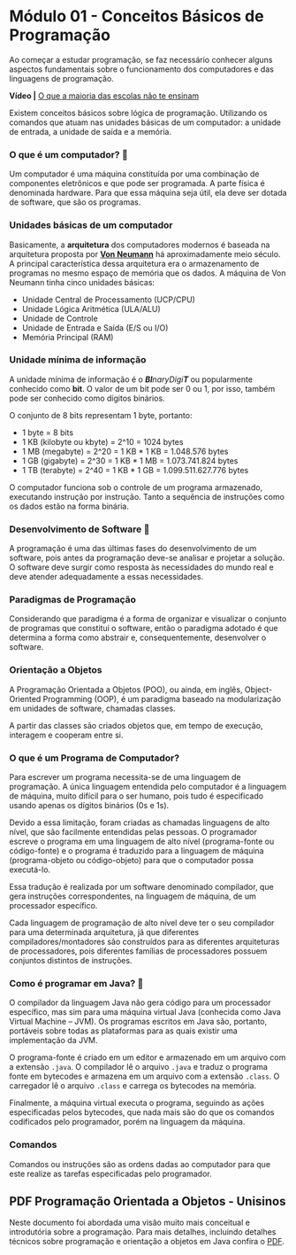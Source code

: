 # Módulo 01 - Conceitos Básicos de Programação

Ao começar a estudar programação, se faz necessário conhecer alguns aspectos fundamentais sobre o funcionamento dos computadores e das linguagens de programação.

**Vídeo |** [O que a maioria das escolas não te ensinam](https://www.youtube.com/watch?v=nKIu9yen5nc)

Existem conceitos básicos sobre lógica de programação. Utilizando os comandos que atuam nas unidades básicas de um computador: a unidade de entrada, a unidade de saída e a memória.

### O que é um computador? 🤔

Um computador é uma máquina constituída por uma combinação
de componentes eletrônicos e que pode ser programada. A parte física é
denominada hardware. Para que essa máquina seja útil, ela deve ser
dotada de software, que são os programas.

### Unidades básicas de um computador

Basicamente, a **arquitetura** dos computadores modernos é baseada
na arquitetura proposta por [**Von Neumann**](https://pt.wikipedia.org/wiki/John_von_Neumann) há aproximadamente meio
século. A principal característica dessa arquitetura era o armazenamento de
programas no mesmo espaço de memória que os dados. A máquina de
Von Neumann tinha cinco unidades básicas:

- Unidade Central de Processamento (UCP/CPU)
- Unidade Lógica Aritmética (ULA/ALU)
- Unidade de Controle
- Unidade de Entrada e Saída (E/S ou I/O)
- Memória Principal (RAM)

### Unidade mínima de informação

A unidade mínima de informação é o _**BI**naryDigi**T**_ ou popularmente conhecido como **bit**. O valor de um bit pode ser 0 ou 1, por isso, também pode ser conhecido como dígitos binários.

O conjunto de 8 bits representam 1 byte, portanto:

- 1 byte = 8 bits
- 1 KB (kilobyte ou kbyte) = 2^10 = 1024 bytes
- 1 MB (megabyte) = 2^20 = 1 KB \* 1 KB = 1.048.576 bytes
- 1 GB (gigabyte) = 2^30 = 1 KB \* 1 MB = 1.073.741.824 bytes
- 1 TB (terabyte) = 2^40 = 1 KB \* 1 GB = 1.099.511.627.776 bytes

O computador funciona sob o controle de um programa
armazenado, executando instrução por instrução. Tanto a sequência de
instruções como os dados estão na forma binária.

### Desenvolvimento de Software 🧩

A programação é uma das últimas fases do desenvolvimento de um
software, pois antes da programação deve-se analisar e projetar a
solução.
O software deve surgir como resposta às necessidades do mundo
real e deve atender adequadamente a essas necessidades.

### Paradigmas de Programação

Considerando que paradigma é a forma de organizar e visualizar o
conjunto de programas que constitui o software, então o paradigma
adotado é que determina a forma como abstrair e, consequentemente,
desenvolver o software.

### Orientação a Objetos

A Programação Orientada a Objetos (POO), ou ainda, em inglês, Object-
Oriented Programming (OOP), é um paradigma baseado na
modularização em unidades de software, chamadas classes.

A partir das classes são criados objetos que, em tempo de execução,
interagem e cooperam entre si.

### O que é um Programa de Computador?

Para escrever um programa necessita-se de uma linguagem de
programação. A única linguagem entendida pelo computador é a
linguagem de máquina, muito difícil para o ser humano,
pois tudo é especificado usando apenas os dígitos binários (0s e 1s).

Devido a essa limitação, foram criadas as chamadas linguagens
de alto nível, que são facilmente entendidas pelas pessoas. O
programador escreve o programa em uma linguagem de alto nível
(programa-fonte ou código-fonte) e o programa é traduzido para a
linguagem de máquina (programa-objeto ou código-objeto) para que o
computador possa executá-lo.

Essa tradução é realizada por um software denominado compilador,
que gera instruções correspondentes, na linguagem de máquina, de um
processador específico.

Cada linguagem de programação de alto nível deve ter o seu
compilador para uma determinada arquitetura, já que diferentes compiladores/montadores são
construídos para as diferentes arquiteturas de processadores, pois
diferentes famílias de processadores possuem conjuntos distintos de
instruções.

### Como é programar em Java? 🐗

O compilador da linguagem Java não gera código para um
processador específico, mas sim para uma máquina virtual Java
(conhecida como Java Virtual Machine – JVM). Os programas escritos em
Java são, portanto, portáveis sobre todas as plataformas para as quais
existir uma implementação da JVM.

O programa-fonte é criado em um editor e armazenado em um
arquivo com a extensão `.java`. O compilador lê o arquivo `.java` e traduz o
programa fonte em bytecodes e armazena em um arquivo com a extensão
`.class`. O carregador lê o arquivo `.class` e carrega os bytecodes na memória.

Finalmente, a máquina virtual executa o
programa, seguindo as ações especificadas pelos bytecodes, que nada
mais são do que os comandos codificados pelo programador, porém na
linguagem da máquina.

### Comandos

Comandos ou instruções são as ordens dadas ao computador para
que este realize as tarefas especificadas pelo programador.

## PDF Programação Orientada a Objetos - Unisinos

Neste documento foi abordada uma visão muito mais conceitual
e introdutória sobre a programação. Para mais detalhes, incluindo
detalhes técnicos sobre programação e orientação a objetos em Java
confira o [PDF](Programacao%20orientada%20a%20objetos%20-%20Unisinos.pdf).
